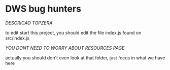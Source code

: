 # DWS bug hunters

_DESCRICAO TOPZERA_

to edit start this project, you should edit the file index.js found on src/index.js

_YOU DONT NEED TO WORRY ABOUT RESOURCES PAGE_

actually you should don't even look at that folder, just focus in what we have here
